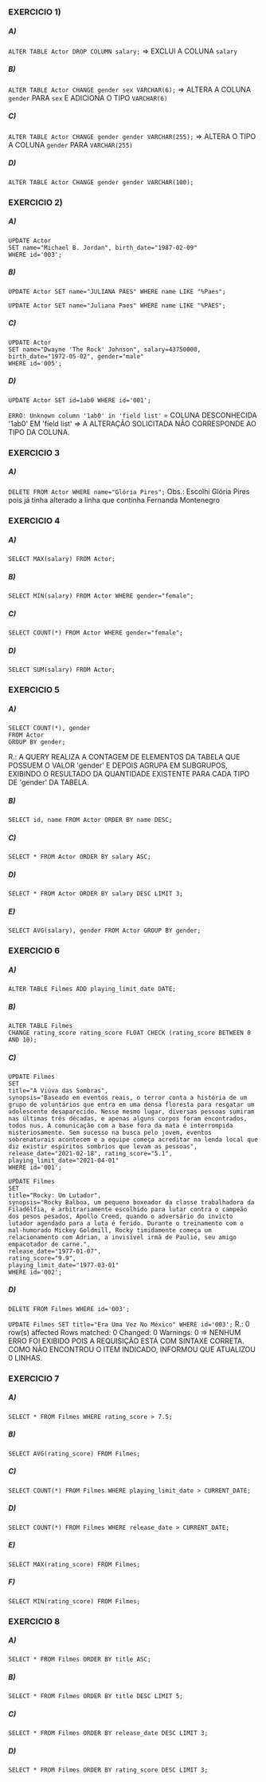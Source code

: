 ### EXERCICIO 1)
##### A)
```ALTER TABLE Actor DROP COLUMN salary;``` => EXCLUI A COLUNA ```salary```

##### B)
```ALTER TABLE Actor CHANGE gender sex VARCHAR(6);``` => ALTERA A COLUNA ```gender``` PARA ```sex``` E ADICIONA O TIPO ```VARCHAR(6)```

##### C)
```ALTER TABLE Actor CHANGE gender gender VARCHAR(255);``` => ALTERA O TIPO A COLUNA ```gender``` PARA ```VARCHAR(255)```

##### D)
```ALTER TABLE Actor CHANGE gender gender VARCHAR(100);```

### EXERCICIO 2)
##### A)
```
UPDATE Actor
SET name="Michael B. Jordan", birth_date="1987-02-09"
WHERE id='003';
```

##### B)
```
UPDATE Actor SET name="JULIANA PÃES" WHERE name LIKE "%Paes";
```
```
UPDATE Actor SET name="Juliana Paes" WHERE name LIKE "%PÃES"; 
```

##### C)
```
UPDATE Actor
SET name="Dwayne 'The Rock' Johnson", salary=43750000, birth_date="1972-05-02", gender="male"
WHERE id='005';
```

##### D)
```
UPDATE Actor SET id=1ab0 WHERE id='001';
```
```ERRO: Unknown column '1ab0' in 'field list'``` = COLUNA DESCONHECIDA '1ab0' EM 'field list' => A ALTERAÇÃO SOLICITADA NÃO CORRESPONDE AO TIPO DA COLUNA. 

### EXERCICIO 3
##### A)
```DELETE FROM Actor WHERE name="Glória Pires";```
Obs.: Escolhi Glória Pires pois já tinha alterado a linha que continha Fernanda Montenegro

### EXERCICIO 4
##### A)
```
SELECT MAX(salary) FROM Actor;
```

##### B)
```
SELECT MIN(salary) FROM Actor WHERE gender="female";
```

##### C)
```
SELECT COUNT(*) FROM Actor WHERE gender="female";
```

##### D)
```
SELECT SUM(salary) FROM Actor;
```

### EXERCICIO 5
##### A)
```
SELECT COUNT(*), gender
FROM Actor
GROUP BY gender;
```
R.: A QUERY REALIZA A CONTAGEM DE ELEMENTOS DA TABELA QUE POSSUEM O VALOR 'gender' E DEPOIS AGRUPA EM SUBGRUPOS, EXIBINDO O RESULTADO DA QUANTIDADE EXISTENTE PARA CADA TIPO DE 'gender' DA TABELA.

#####  B)
```
SELECT id, name FROM Actor ORDER BY name DESC;
```

#####  C)
```
SELECT * FROM Actor ORDER BY salary ASC;
```

#####  D)
```
SELECT * FROM Actor ORDER BY salary DESC LIMIT 3;
```

#####  E)
```
SELECT AVG(salary), gender FROM Actor GROUP BY gender;
```

### EXERCICIO 6
##### A)
```
ALTER TABLE Filmes ADD playing_limit_date DATE;
```

##### B)
```
ALTER TABLE Filmes
CHANGE rating_score rating_score FLOAT CHECK (rating_score BETWEEN 0 AND 10);
```

##### C)
```
UPDATE Filmes 
SET 
title="A Viúva das Sombras", 
synopsis="Baseado em eventos reais, o terror conta a história de um grupo de voluntários que entra em uma densa floresta para resgatar um adolescente desaparecido. Nesse mesmo lugar, diversas pessoas sumiram nas últimas três décadas, e apenas alguns corpos foram encontrados, todos nus. A comunicação com a base fora da mata é interrompida misteriosamente. Sem sucesso na busca pelo jovem, eventos sobrenaturais acontecem e a equipe começa acreditar na lenda local que diz existir espíritos sombrios que levam as pessoas", 
release_date="2021-02-18", rating_score="5.1", 
playing_limit_date="2021-04-01" 
WHERE id='001';
```
```
UPDATE Filmes 
SET 
title="Rocky: Um Lutador", 
synopsis="Rocky Balboa, um pequeno boxeador da classe trabalhadora da Filadélfia, é arbitrariamente escolhido para lutar contra o campeão dos pesos pesados, Apollo Creed, quando o adversário do invicto lutador agendado para a luta é ferido. Durante o treinamento com o mal-humorado Mickey Goldmill, Rocky timidamente começa um relacionamento com Adrian, a invisível irmã de Paulie, seu amigo empacotador de carne.", 
release_date="1977-01-07", 
rating_score="9.9", 
playing_limit_date="1977-03-01" 
WHERE id='002';
```

##### D)
```
DELETE FROM Filmes WHERE id='003';
```

```UPDATE Filmes SET title="Era Uma Vez No México" WHERE id='003';```
R.: 0 row(s) affected Rows matched: 0  Changed: 0  Warnings: 0 => NENHUM ERRO FOI EXIBIDO POIS A REQUISIÇÃO ESTÁ COM SINTAXE CORRETA. COMO NÃO ENCONTROU O ITEM INDICADO, INFORMOU QUE ATUALIZOU 0 LINHAS.


### EXERCICIO 7
##### A)
```
SELECT * FROM Filmes WHERE rating_score > 7.5;
```

##### B)
```
SELECT AVG(rating_score) FROM Filmes;
```

##### C)
```
SELECT COUNT(*) FROM Filmes WHERE playing_limit_date > CURRENT_DATE;
```

##### D)
```
SELECT COUNT(*) FROM Filmes WHERE release_date > CURRENT_DATE;
```

##### E)
```
SELECT MAX(rating_score) FROM Filmes;
```

##### F)
```
SELECT MIN(rating_score) FROM Filmes;
```

### EXERCICIO 8
##### A)
```
SELECT * FROM Filmes ORDER BY title ASC;
```

##### B)
```
SELECT * FROM Filmes ORDER BY title DESC LIMIT 5;
```

##### C)
```
SELECT * FROM Filmes ORDER BY release_date DESC LIMIT 3;
```

##### D)
```
SELECT * FROM Filmes ORDER BY rating_score DESC LIMIT 3;
```